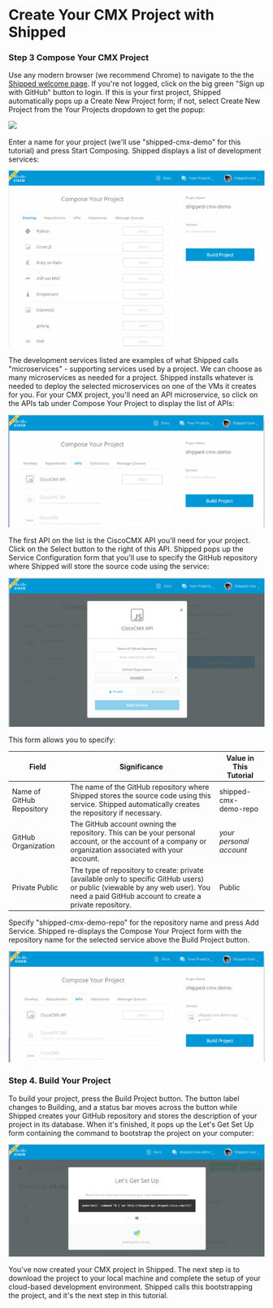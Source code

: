 # Create Your CMX Project with Shipped    


### Step 3 Compose Your CMX Project ###

Use any modern browser (we recommend Chrome) to navigate to the the [Shipped welcome page](http://ciscocloud.github.io/shipped/dist/#).  If you're not logged, click on the big green "Sign up with GitHub" button to login.  If this is your first project, Shipped automatically pops up a Create New Project form; if not, select Create New Project from the Your Projects dropdown to get the popup: 

![](https://github.com/CiscoCloud/shipped-user-guide/blob/master/build/images/walkthroughs/create_project.png)

Enter a name for your project (we'll use "shipped-cmx-demo" for this tutorial) and press Start Composing.  Shipped displays a list of development services:

![](https://github.com/CiscoCloud/Shipped-Learning-Labs/blob/master/shipped-102-cmx-project/src/posts/files/shipped-102-cmx-project/compose_your_project.png)

The development services listed are examples of what Shipped calls "microservices" - supporting services used by a project.  We can choose as many microservices as needed for a project.  Shipped installs whatever is needed to deploy the selected microservices on one of the VMs it creates for you.  For your CMX project, you'll need an API microservice, so click on the APIs tab under Compose Your Project to display the list of APIs:

![](https://github.com/CiscoCloud/Shipped-Learning-Labs/blob/master/shipped-102-cmx-project/src/posts/files/shipped-102-cmx-project/compose_your_project_apis.png)

The first API on the list is the CiscoCMX API you'll need for your project.  Click on the Select button to the right of this API.  Shipped pops up the Service Configuration form that you'll use to specify the GitHub repository where Shipped will store the source code using the service:

![](https://github.com/CiscoCloud/Shipped-Learning-Labs/blob/master/shipped-102-cmx-project/src/posts/files/shipped-102-cmx-project/service_config.png)

This form allows you to specify:

Field  | Significance | Value in This Tutorial
------------- | ------------- |-------------
Name of GitHub Repository  | The name of the GitHub repository where Shipped stores the source code using this service.  Shipped automatically creates the repository if necessary. | shipped-cmx-demo-repo
GitHub Organization|The GitHub account owning the repository.  This can be your personal account, or the account of a company or organization associated with your account.|*your personal account*
Private Public|The type of repository to create: private (available only to specific GitHub users) or public (viewable by any web user).  You need a paid GitHub account to create a private repository.|Public

Specify "shipped-cmx-demo-repo" for the repository name and press Add Service.  Shipped re-displays the Compose Your Project form with the repository name for the selected service above the Build Project button. 

![](https://github.com/CiscoCloud/Shipped-Learning-Labs/blob/master/shipped-102-cmx-project/src/posts/files/shipped-102-cmx-project/compose_your_project_with_service.png)

### Step 4. Build Your Project

To build your project, press the Build Project button.  The button label changes to Building, and a status bar moves across the button while Shipped creates your GitHub repository and stores the description of your project in its database.  When it's finished, it pops up the Let's Get Set Up form containing the command to bootstrap the project on your computer:

![](https://github.com/CiscoCloud/Shipped-Learning-Labs/blob/master/shipped-102-cmx-project/src/posts/files/shipped-102-cmx-project/lets_get_set_up.png)

You've now created your CMX project in Shipped. The next step is to download the project to your local machine and complete the setup of your cloud-based development environment.  Shipped calls this bootstrapping the project, and it's the next step in this tutorial.
